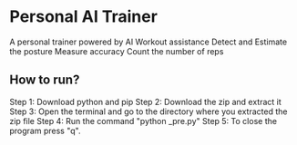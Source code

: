 # Personal AI Trainer
A personal trainer powered by AI
Workout assistance
Detect and Estimate the posture
Measure accuracy
Count the number of reps

## How to run?
Step 1: Download python and pip
Step 2: Download the zip and extract it
Step 3: Open the terminal and go to the directory where you extracted the zip file
Step 4: Run the command "python _pre.py"
Step 5: To close the program press "q".